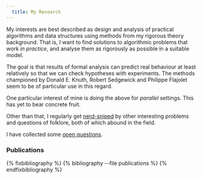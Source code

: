 ```yaml
---
  title: My Research
---
```


My interests are best described as design and analysis of practical algorithms
and data structures using methods from my rigorous theory background. That is,
I want to find solutions to algorithmic problems that work *in practice*, and
analyse them as rigorously as possible in a suitable model.

The goal is that results of formal analysis can predict real behaviour at least
relatively so that we can check hypotheses with experiments. The methods
championed by Donald E. Knuth, Robert Sedgewick and Philippe Flajolet seem
to be of particular use in this regard.

One particular interest of mine is doing the above for *parallel* settings.
This has yet to bear concrete fruit.

Other than that, I regularly get [nerd-sniped](https://xkcd.com/356/) by other 
interesting problems and questions of folklore, both of which abound in the field.
<!-- TODO give some links to corr. products? -->

I have collected some [open questions](open-questions).

### Publications

{% fixbibliography %}
  {% bibliography --file publications %}
{% endfixbibliography %}
